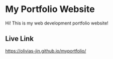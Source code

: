 # My Portfolio Website

Hi! This is my web development portfolio website!

## Live Link

https://olivias-jin.github.io/myportfolio/
